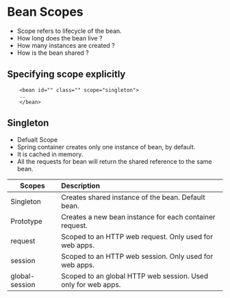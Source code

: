 # Bean Scopes
* Scope refers to lifecycle of the bean.
* How long does the bean live ? 
* How many instances are created ? 
* How is the bean shared ?

## Specifying scope explicitly
```
    <bean id="" class="" scope="singleton">
    .. 
    </bean>
```

## Singleton 
* Defualt Scope
* Spring container creates only one instance of bean, by default.
* It is cached in memory.
* All the requests for bean will return the shared reference to the same bean.

| Scopes | Description |
|------------|:-------------|
| Singleton | Creates shared instance of the bean. Default bean. |
| Prototype | Creates a new bean instance for each container request. |
| request | Scoped to an HTTP web request. Only used for web apps. |
| session | Scoped to an HTTP web session. Only used for web apps. |
| global-session | Scoped to an global HTTP web session. Used only for web apps. |


